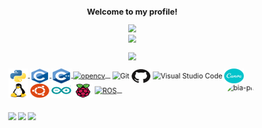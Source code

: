 <h3 align="center">Welcome to my profile!</h3>   
<div align="center">
  <a href="https://github.com/beatriz-emiliano">
  <img height="150em" src="https://github-readme-streak-stats.herokuapp.com?user=beatriz-emiliano&theme=dracula&hide_border=true"/>
</div>
<div align="center">
   <img src="https://github-readme-stats.vercel.app/api?username=beatriz-emiliano&show_icons=true&count_private=true&hide_border=true&theme=github_dark" align="center" />
</div>  
<br/>  
<div align="center">
  <img src="https://komarev.com/ghpvc/?username=beatriz-emiliano&&style=flat-square" align="center" />
</div>  
<div style="display: inline_block"><br>
  <img align="center" alt="Python" height="30" width="40" src="https://raw.githubusercontent.com/devicons/devicon/master/icons/python/python-original.svg">
  <img align="center" alt="C" height="30" width="40" src="https://raw.githubusercontent.com/devicons/devicon/master/icons/c/c-original.svg">
  <img align="center" alt="c++" height="30" width="40" src="https://raw.githubusercontent.com/devicons/devicon/master/icons/cplusplus/cplusplus-original.svg">
  <a href="https://opencv.org/" target="_blank" rel="noreferrer"> <img align="center" src="https://www.vectorlogo.zone/logos/opencv/opencv-icon.svg" alt="opencv" width="30" height="30"/> &ensp;</a>
  <img align="center" alt="Git" height="30" width="40" src="https://cdn.jsdelivr.net/gh/devicons/devicon/icons/git/git-original.svg">
  <img align="center" alt="github" height="30" width="40" src="https://raw.githubusercontent.com/devicons/devicon/master/icons/github/github-original.svg">
  <img align="center" alt="Visual Studio Code" height="30" width="40" src="https://cdn.jsdelivr.net/gh/devicons/devicon/icons/vscode/vscode-original.svg">
  <img align="center" title="CANVA" height="30" width="40" src="https://raw.githubusercontent.com/devicons/devicon/master/icons/canva/canva-original.svg"> 
  <img align="center" title="Linux" height="30" width="40" src="https://raw.githubusercontent.com/devicons/devicon/master/icons/linux/linux-original.svg">
  <img align="center" alt="ubuntu" height="30" width="40" src="https://raw.githubusercontent.com/devicons/devicon/master/icons/ubuntu/ubuntu-plain.svg">
  <img align="center" title="ARDUINO" height="30" width="40" src="https://raw.githubusercontent.com/devicons/devicon/master/icons/arduino/arduino-original.svg">
  <img align="center" title="RASPBERRYPI" height="30" width="40" src="https://raw.githubusercontent.com/devicons/devicon/master/icons/raspberrypi/raspberrypi-original.svg">
  <a href="https://www.ros.org/" target="_blank" rel="noreferrer"> <img align="center" src="https://upload.wikimedia.org/wikipedia/commons/b/bb/Ros_logo.svg" alt="ROS" width="60" height="30"/> &ensp;</a>
  <img align="right" alt="bia-pic" height="150" style="border-radius:50px;" src="https://www.linkpicture.com/q/download20220603212143.png">
</div>
  
  ##
 
<div> 
  
  <a href="https://instagram.com/b.emilianoo" target="_blank"><img src="https://img.shields.io/badge/-Instagram-%23E4405F?style=for-the-badge&logo=instagram&logoColor=white" target="_blank"></a>
  <a href = "mailto:beatriz.sousa@ee.ufcg.edu.br"><img src="https://img.shields.io/badge/-Gmail-%23333?style=for-the-badge&logo=gmail&logoColor=white" target="_blank"></a>
  <a href="https://www.linkedin.com/in/beatriz-emiliano-m-de-sousa-8023841a9/" target="_blank"><img src="https://img.shields.io/badge/-LinkedIn-%230077B5?style=for-the-badge&logo=linkedin&logoColor=white" target="_blank"></a> 
 
</div>

